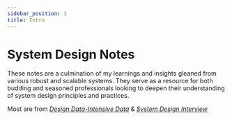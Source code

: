 ```yaml
---
sidebar_position: 1
title: Intro
---
```


# System Design Notes

These notes are a culmination of my learnings and insights gleaned from various robust and scalable systems. They serve
as a resource for both budding and seasoned professionals looking to deepen their understanding of system design
principles and practices.

Most are from [_Design Data-Intensive
Data_](https://learning.oreilly.com/library/view/designing-data-intensive-applications/9781491903063/) & [ _System
Design
Interview_ ](https://bytebytego.com/courses/system-design-interview)
